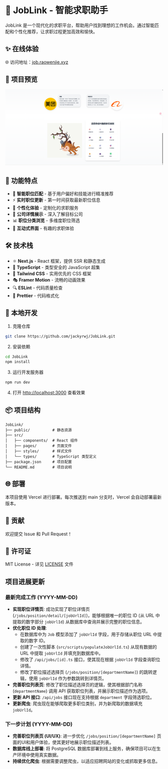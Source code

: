# 🚀 JobLink - 智能求职助手

JobLink 是一个现代化的求职平台，帮助用户找到理想的工作机会。通过智能匹配和个性化推荐，让求职过程更加高效和愉快。

## ✨ 在线体验

🌐 访问地址：[job.raowenjie.xyz](https://job.raowenjie.xyz)

## 📸 项目预览

![JobLink 首页预览](public/images/screenshots/preview.png)

## 🎯 功能特点

- 🤖 **智能职位匹配** - 基于用户偏好和技能进行精准推荐
- ⚡ **实时职位更新** - 第一时间获取最新职位信息
- 🎨 **个性化体验** - 定制化的求职服务
- 🏢 **公司详情展示** - 深入了解目标公司
- 📊 **职位分类浏览** - 多维度职位筛选
- 🎉 **互动式界面** - 有趣的求职体验

## 🛠️ 技术栈

- ⚛️ **Next.js** - React 框架，提供 SSR 和静态生成
- 📘 **TypeScript** - 类型安全的 JavaScript 超集
- 🎨 **Tailwind CSS** - 实用优先的 CSS 框架
- 🎭 **Framer Motion** - 流畅的动画效果
- 🔍 **ESLint** - 代码质量检查
- 💅 **Prettier** - 代码格式化

## 🚀 本地开发

1. 克隆仓库
```bash
git clone https://github.com/jackyrwj/JobLink.git
```

2. 安装依赖
```bash
cd JobLink
npm install
```

3. 运行开发服务器
```bash
npm run dev
```

4. 打开 [http://localhost:3000](http://localhost:3000) 查看效果

## 📦 项目结构

```
JobLink/
├── public/          # 静态资源
├── src/
│   ├── components/  # React 组件
│   ├── pages/       # 页面文件
│   ├── styles/      # 样式文件
│   └── types/       # TypeScript 类型定义
├── package.json     # 项目配置
└── README.md        # 项目说明
```

## 🌐 部署

本项目使用 Vercel 进行部署。每次推送到 main 分支时，Vercel 会自动部署最新版本。

## 🤝 贡献

欢迎提交 Issue 和 Pull Request！

## 📝 许可证

MIT License - 详见 [LICENSE](LICENSE) 文件 

## 项目进展更新

### 最新完成工作 (YYYY-MM-DD)

-   **实现职位详情页**: 成功实现了职位详情页 (`/jobs/position/detail/[jobUrlId]`)，能够根据唯一的职位 ID (从 URL 中提取的数字部分 `jobUrlId`) 从数据库中查询并展示完整的职位信息。
-   **优化职位 ID 处理**:
    -   在数据库中为 `Job` 模型添加了 `jobUrlId` 字段，用于存储从职位 URL 中提取的数字 ID。
    -   创建了一次性脚本 (`src/scripts/populateJobUrlId.ts`) 从现有数据的 URL 中提取 `jobUrlId` 并填充到数据库中。
    -   修改了 `/api/jobs/[id].ts` 接口，使其现在根据 `jobUrlId` 字段查询职位详情。
    -   修改了职位描述选择页 (`/jobs/position/[departmentName]`) 的跳转逻辑，使用 `jobUrlId` 作为参数跳转到详情页。
-   **完善职位列表页**: 修改了职位描述选择页的逻辑，使其根据部门名称 (`departmentName`) 调用 API 获取职位列表，并展示职位描述作为选项。
-   **更新 API 接口**: `/api/jobs` 接口现在支持根据 `department` 字段筛选职位。
-   **更新爬虫**: 爬虫现在能够爬取更多职位类别，并为新爬取的数据填充 `jobUrlId`。

### 下一步计划 (YYYY-MM-DD)

-   **完善职位列表页 (UI/UX)**: 进一步优化 `/jobs/position/[departmentName]` 页面的UI和用户体验，使其更好地展示职位描述列表。
-   **数据库线上部署**: 将 PostgreSQL 数据库部署到线上服务，确保项目可以在生产环境中使用真实数据。
-   **持续优化爬虫**: 根据需要调整爬虫，以适应招聘网站的变化或抓取更多信息。